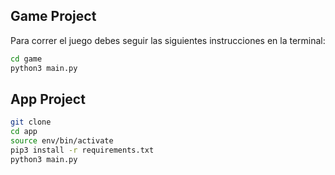 ## Game Project

Para correr el juego debes seguir las siguientes instrucciones en la terminal:

``` sh
cd game
python3 main.py
```

## App Project
``` sh
git clone
cd app
source env/bin/activate
pip3 install -r requirements.txt
python3 main.py
```